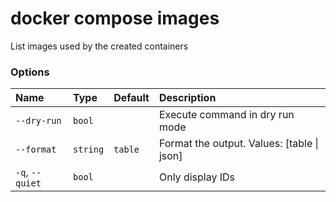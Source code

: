 # docker compose images

<!---MARKER_GEN_START-->
List images used by the created containers

### Options

| Name            | Type     | Default | Description                                |
|:----------------|:---------|:--------|:-------------------------------------------|
| `--dry-run`     | `bool`   |         | Execute command in dry run mode            |
| `--format`      | `string` | `table` | Format the output. Values: [table \| json] |
| `-q`, `--quiet` | `bool`   |         | Only display IDs                           |


<!---MARKER_GEN_END-->

